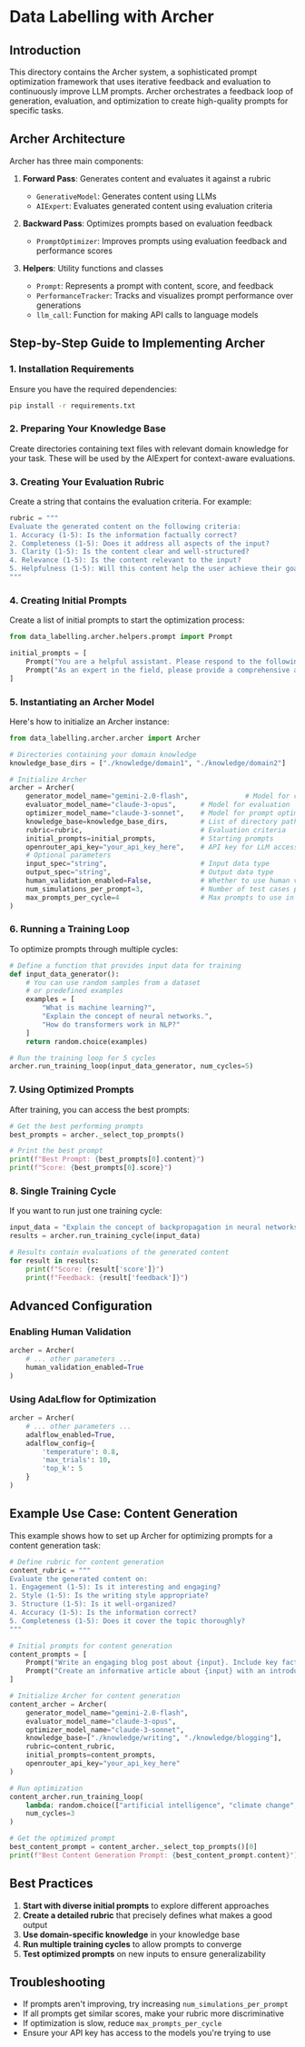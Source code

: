 # Data Labelling with Archer

## Introduction

This directory contains the Archer system, a sophisticated prompt optimization framework that uses iterative feedback and evaluation to continuously improve LLM prompts. Archer orchestrates a feedback loop of generation, evaluation, and optimization to create high-quality prompts for specific tasks.

## Archer Architecture

Archer has three main components:

1. **Forward Pass**: Generates content and evaluates it against a rubric
   - `GenerativeModel`: Generates content using LLMs
   - `AIExpert`: Evaluates generated content using evaluation criteria

2. **Backward Pass**: Optimizes prompts based on evaluation feedback
   - `PromptOptimizer`: Improves prompts using evaluation feedback and performance scores

3. **Helpers**: Utility functions and classes
   - `Prompt`: Represents a prompt with content, score, and feedback
   - `PerformanceTracker`: Tracks and visualizes prompt performance over generations
   - `llm_call`: Function for making API calls to language models

## Step-by-Step Guide to Implementing Archer

### 1. Installation Requirements

Ensure you have the required dependencies:

```bash
pip install -r requirements.txt
```

### 2. Preparing Your Knowledge Base

Create directories containing text files with relevant domain knowledge for your task. These will be used by the AIExpert for context-aware evaluations.

### 3. Creating Your Evaluation Rubric

Create a string that contains the evaluation criteria. For example:

```python
rubric = """
Evaluate the generated content on the following criteria:
1. Accuracy (1-5): Is the information factually correct?
2. Completeness (1-5): Does it address all aspects of the input?
3. Clarity (1-5): Is the content clear and well-structured?
4. Relevance (1-5): Is the content relevant to the input?
5. Helpfulness (1-5): Will this content help the user achieve their goal?
"""
```

### 4. Creating Initial Prompts

Create a list of initial prompts to start the optimization process:

```python
from data_labelling.archer.helpers.prompt import Prompt

initial_prompts = [
    Prompt("You are a helpful assistant. Please respond to the following query with accurate information: {input}"),
    Prompt("As an expert in the field, please provide a comprehensive answer to: {input}")
]
```

### 5. Instantiating an Archer Model

Here's how to initialize an Archer instance:

```python
from data_labelling.archer.archer import Archer

# Directories containing your domain knowledge
knowledge_base_dirs = ["./knowledge/domain1", "./knowledge/domain2"]

# Initialize Archer
archer = Archer(
    generator_model_name="gemini-2.0-flash",              # Model for content generation
    evaluator_model_name="claude-3-opus",      # Model for evaluation
    optimizer_model_name="claude-3-sonnet",    # Model for prompt optimization
    knowledge_base=knowledge_base_dirs,        # List of directory paths
    rubric=rubric,                             # Evaluation criteria
    initial_prompts=initial_prompts,           # Starting prompts
    openrouter_api_key="your_api_key_here",    # API key for LLM access
    # Optional parameters
    input_spec="string",                       # Input data type
    output_spec="string",                      # Output data type
    human_validation_enabled=False,            # Whether to use human validation
    num_simulations_per_prompt=3,              # Number of test cases per prompt
    max_prompts_per_cycle=4                    # Max prompts to use in each cycle
)
```

### 6. Running a Training Loop

To optimize prompts through multiple cycles:

```python
# Define a function that provides input data for training
def input_data_generator():
    # You can use random samples from a dataset
    # or predefined examples
    examples = [
        "What is machine learning?",
        "Explain the concept of neural networks.",
        "How do transformers work in NLP?"
    ]
    return random.choice(examples)

# Run the training loop for 5 cycles
archer.run_training_loop(input_data_generator, num_cycles=5)
```

### 7. Using Optimized Prompts

After training, you can access the best prompts:

```python
# Get the best performing prompts
best_prompts = archer._select_top_prompts()

# Print the best prompt
print(f"Best Prompt: {best_prompts[0].content}")
print(f"Score: {best_prompts[0].score}")
```

### 8. Single Training Cycle

If you want to run just one training cycle:

```python
input_data = "Explain the concept of backpropagation in neural networks."
results = archer.run_training_cycle(input_data)

# Results contain evaluations of the generated content
for result in results:
    print(f"Score: {result['score']}")
    print(f"Feedback: {result['feedback']}")
```

## Advanced Configuration

### Enabling Human Validation

```python
archer = Archer(
    # ... other parameters ...
    human_validation_enabled=True
)
```

### Using AdaLflow for Optimization

```python
archer = Archer(
    # ... other parameters ...
    adalflow_enabled=True,
    adalflow_config={
        'temperature': 0.8,
        'max_trials': 10,
        'top_k': 5
    }
)
```

## Example Use Case: Content Generation

This example shows how to set up Archer for optimizing prompts for a content generation task:

```python
# Define rubric for content generation
content_rubric = """
Evaluate the generated content on:
1. Engagement (1-5): Is it interesting and engaging?
2. Style (1-5): Is the writing style appropriate?
3. Structure (1-5): Is it well-organized?
4. Accuracy (1-5): Is the information correct?
5. Completeness (1-5): Does it cover the topic thoroughly?
"""

# Initial prompts for content generation
content_prompts = [
    Prompt("Write an engaging blog post about {input}. Include key facts, examples, and a conclusion."),
    Prompt("Create an informative article about {input} with an introduction, main points, and summary.")
]

# Initialize Archer for content generation
content_archer = Archer(
    generator_model_name="gemini-2.0-flash",
    evaluator_model_name="claude-3-opus",
    optimizer_model_name="claude-3-sonnet",
    knowledge_base=["./knowledge/writing", "./knowledge/blogging"],
    rubric=content_rubric,
    initial_prompts=content_prompts,
    openrouter_api_key="your_api_key_here"
)

# Run optimization
content_archer.run_training_loop(
    lambda: random.choice(["artificial intelligence", "climate change", "space exploration"]),
    num_cycles=3
)

# Get the optimized prompt
best_content_prompt = content_archer._select_top_prompts()[0]
print(f"Best Content Generation Prompt: {best_content_prompt.content}")
```

## Best Practices

1. **Start with diverse initial prompts** to explore different approaches
2. **Create a detailed rubric** that precisely defines what makes a good output
3. **Use domain-specific knowledge** in your knowledge base
4. **Run multiple training cycles** to allow prompts to converge
5. **Test optimized prompts** on new inputs to ensure generalizability

## Troubleshooting

- If prompts aren't improving, try increasing `num_simulations_per_prompt`
- If all prompts get similar scores, make your rubric more discriminative
- If optimization is slow, reduce `max_prompts_per_cycle`
- Ensure your API key has access to the models you're trying to use 
